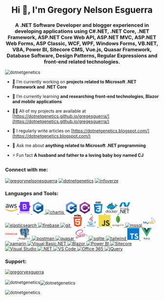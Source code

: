 <h1 align="center">Hi 👋, I'm Gregory Nelson Esguerra</h1>
<h3 align="center">A .NET Software Developer and blogger experienced in developing applications using C#.NET, .NET Core, .NET Framework, ASP.NET Core Web API, ASP.NET MVC, ASP.NET Web Forms, ASP Classic, WCF, WPF, Windows Forms, VB.NET, VBA, Power BI, Sitecore CMS, Vue.js, Quasar Framework, Database Software, Design Patterns, Regular Expressions and front-end related technologies.</h3>

<p align="left"> <img src="https://komarev.com/ghpvc/?username=dotnetgenetics&label=Profile%20views&color=0e75b6&style=flat" alt="dotnetgenetics" /> </p>

- 🔭 I’m currently working on **projects related to Microsoft .NET Framework and .NET Core**

- 🌱 I’m currently learning **and researching front-end technologies, Blazor and mobile applications**

- 👨‍💻 All of my projects are available at [https://dotnetgenetics.github.io/gregesguerra/](https://dotnetgenetics.github.io/gregesguerra/)

- 📝 I regularly write articles on [https://dotnetgenetics.blogspot.com/](https://dotnetgenetics.blogspot.com/)

- 💬 Ask me about **anything related to Microsoft .NET programming**

- ⚡ Fun fact **A husband and father to a loving baby boy named CJ**

<h3 align="left">Connect with me:</h3>
<p align="left">
<a href="https://linkedin.com/in/gregorynelsonesguerra" target="blank"><img align="center" src="https://raw.githubusercontent.com/rahuldkjain/github-profile-readme-generator/master/src/images/icons/Social/linked-in-alt.svg" alt="gregorynelsonesguerra" height="30" width="40" /></a>
<a href="https://codesandbox.com/dotnetgenetics" target="blank"><img align="center" src="https://raw.githubusercontent.com/rahuldkjain/github-profile-readme-generator/master/src/images/icons/Social/codesandbox.svg" alt="dotnetgenetics" height="30" width="40" /></a>
<a href="https://fb.com/infoverze" target="blank"><img align="center" src="https://raw.githubusercontent.com/rahuldkjain/github-profile-readme-generator/master/src/images/icons/Social/facebook.svg" alt="infoverze" height="30" width="40" /></a>
</p>

<h3 align="left">Languages and Tools:</h3>
<p align="left"> <a href="https://aws.amazon.com" target="_blank" rel="noreferrer"> <img src="https://raw.githubusercontent.com/devicons/devicon/master/icons/amazonwebservices/amazonwebservices-original-wordmark.svg" alt="aws" width="40" height="40"/> </a> <a href="https://getbootstrap.com" target="_blank" rel="noreferrer"> <img src="https://raw.githubusercontent.com/devicons/devicon/master/icons/bootstrap/bootstrap-plain-wordmark.svg" alt="bootstrap" width="40" height="40"/> </a> <a href="https://www.cprogramming.com/" target="_blank" rel="noreferrer"> <img src="https://raw.githubusercontent.com/devicons/devicon/master/icons/c/c-original.svg" alt="c" width="40" height="40"/> </a> <a href="https://www.chartjs.org" target="_blank" rel="noreferrer"> <img src="https://www.chartjs.org/media/logo-title.svg" alt="chartjs" width="40" height="40"/> </a> <a href="https://www.w3schools.com/cpp/" target="_blank" rel="noreferrer"> <img src="https://raw.githubusercontent.com/devicons/devicon/master/icons/cplusplus/cplusplus-original.svg" alt="cplusplus" width="40" height="40"/> </a> <a href="https://www.w3schools.com/cs/" target="_blank" rel="noreferrer"> <img src="https://raw.githubusercontent.com/devicons/devicon/master/icons/csharp/csharp-original.svg" alt="csharp" width="40" height="40"/> </a> <a href="https://www.w3schools.com/css/" target="_blank" rel="noreferrer"> <img src="https://raw.githubusercontent.com/devicons/devicon/master/icons/css3/css3-original-wordmark.svg" alt="css3" width="40" height="40"/> </a> <a href="https://www.docker.com/" target="_blank" rel="noreferrer"> <img src="https://raw.githubusercontent.com/devicons/devicon/master/icons/docker/docker-original-wordmark.svg" alt="docker" width="40" height="40"/> </a> <a href="https://dotnet.microsoft.com/" target="_blank" rel="noreferrer"> <img src="https://raw.githubusercontent.com/devicons/devicon/master/icons/dot-net/dot-net-original-wordmark.svg" alt="dotnet" width="40" height="40"/> </a> <a href="https://www.elastic.co" target="_blank" rel="noreferrer"> <img src="https://www.vectorlogo.zone/logos/elastic/elastic-icon.svg" alt="elasticsearch" width="40" height="40"/> </a> <a href="https://firebase.google.com/" target="_blank" rel="noreferrer"> <img src="https://www.vectorlogo.zone/logos/firebase/firebase-icon.svg" alt="firebase" width="40" height="40"/> </a> <a href="https://git-scm.com/" target="_blank" rel="noreferrer"> <img src="https://www.vectorlogo.zone/logos/git-scm/git-scm-icon.svg" alt="git" width="40" height="40"/> </a> <a href="https://www.w3.org/html/" target="_blank" rel="noreferrer"> <img src="https://raw.githubusercontent.com/devicons/devicon/master/icons/html5/html5-original-wordmark.svg" alt="html5" width="40" height="40"/> </a> <a href="https://www.java.com" target="_blank" rel="noreferrer"> <img src="https://raw.githubusercontent.com/devicons/devicon/master/icons/java/java-original.svg" alt="java" width="40" height="40"/> </a> <a href="https://developer.mozilla.org/en-US/docs/Web/JavaScript" target="_blank" rel="noreferrer"> <img src="https://raw.githubusercontent.com/devicons/devicon/master/icons/javascript/javascript-original.svg" alt="javascript" width="40" height="40"/> </a> <a href="https://www.mongodb.com/" target="_blank" rel="noreferrer"> <img src="https://raw.githubusercontent.com/devicons/devicon/master/icons/mongodb/mongodb-original-wordmark.svg" alt="mongodb" width="40" height="40"/> </a> <a href="https://www.microsoft.com/en-us/sql-server" target="_blank" rel="noreferrer"> <img src="https://www.svgrepo.com/show/303229/microsoft-sql-server-logo.svg" alt="mssql" width="40" height="40"/> </a> <a href="https://www.mysql.com/" target="_blank" rel="noreferrer"> <img src="https://raw.githubusercontent.com/devicons/devicon/master/icons/mysql/mysql-original-wordmark.svg" alt="mysql" width="40" height="40"/> </a> <a href="https://www.oracle.com/" target="_blank" rel="noreferrer"> <img src="https://raw.githubusercontent.com/devicons/devicon/master/icons/oracle/oracle-original.svg" alt="oracle" width="40" height="40"/> </a> <a href="https://www.postgresql.org" target="_blank" rel="noreferrer"> <img src="https://raw.githubusercontent.com/devicons/devicon/master/icons/postgresql/postgresql-original-wordmark.svg" alt="postgresql" width="40" height="40"/> </a> <a href="https://postman.com" target="_blank" rel="noreferrer"> <img src="https://www.vectorlogo.zone/logos/getpostman/getpostman-icon.svg" alt="postman" width="40" height="40"/> </a> <a href="https://quasar.dev/" target="_blank" rel="noreferrer"> <img src="https://cdn.quasar.dev/logo/svg/quasar-logo.svg" alt="quasar" width="40" height="40"/> </a> <a href="https://sass-lang.com" target="_blank" rel="noreferrer"> <img src="https://raw.githubusercontent.com/devicons/devicon/master/icons/sass/sass-original.svg" alt="sass" width="40" height="40"/> </a> <a href="https://www.sqlite.org/" target="_blank" rel="noreferrer"> <img src="https://www.vectorlogo.zone/logos/sqlite/sqlite-icon.svg" alt="sqlite" width="40" height="40"/> </a> <a href="https://tailwindcss.com/" target="_blank" rel="noreferrer"> <img src="https://www.vectorlogo.zone/logos/tailwindcss/tailwindcss-icon.svg" alt="tailwind" width="40" height="40"/> </a><a href="https://www.typescriptlang.org/" target="_blank" rel="noreferrer"> <img src="https://raw.githubusercontent.com/devicons/devicon/master/icons/typescript/typescript-original.svg" alt="typescript" width="40" height="40"/> </a> <a href="https://vuejs.org/" target="_blank" rel="noreferrer"> <img src="https://raw.githubusercontent.com/devicons/devicon/master/icons/vuejs/vuejs-original-wordmark.svg" alt="vuejs" width="40" height="40"/> </a> <a href="https://dotnet.microsoft.com/apps/xamarin" target="_blank" rel="noreferrer"> <img src="https://raw.githubusercontent.com/detain/svg-logos/780f25886640cef088af994181646db2f6b1a3f8/svg/xamarin.svg" alt="xamarin" width="40" height="40"/> </a> <a href="https://en.wikipedia.org/wiki/Visual_Basic_(.NET)" target="_blank" rel="noreferrer"> <img src="https://upload.wikimedia.org/wikipedia/commons/thumb/4/40/VB.NET_Logo.svg/120px-VB.NET_Logo.svg.png" alt="Visual Basic.NET" width="40" height="40"/> </a><a href="https://en.wikipedia.org/wiki/Blazor" target="_blank" rel="noreferrer"> <img src="https://upload.wikimedia.org/wikipedia/commons/thumb/d/d0/Blazor.png/64px-Blazor.png" alt="Blazor" width="40" height="40"/> </a><a href="https://en.wikipedia.org/wiki/Microsoft_Power_BI" target="_blank" rel="noreferrer"> <img src="https://upload.wikimedia.org/wikipedia/en/thumb/2/20/Power_BI_logo.svg/70px-Power_BI_logo.svg.png" alt="Power BI" width="40" height="40"/> </a><a href="https://www.sitecore.com/" target="_blank" rel="noreferrer"> <img src="https://pbs.twimg.com/profile_images/1486142180909453314/DsMwUvS0_400x400.jpg" alt="Sitecore" width="40" height="40"/> </a><a href="https://visualstudio.microsoft.com/" target="_blank" rel="noreferrer"> <img src="https://visualstudio.microsoft.com/wp-content/uploads/2022/11/vs-icon.svg" alt="Visual Studio" width="40" height="40"/> </a><a href="https://en.wikipedia.org/wiki/.NET" target="_blank" rel="noreferrer"> <img src="https://upload.wikimedia.org/wikipedia/commons/thumb/7/7d/Microsoft_.NET_logo.svg/150px-Microsoft_.NET_logo.svg.png" alt=".NET" width="40" height="40"/> </a><a href="https://en.wikipedia.org/wiki/Visual_Studio_Code" target="_blank" rel="noreferrer"> <img src="https://upload.wikimedia.org/wikipedia/commons/thumb/9/9a/Visual_Studio_Code_1.35_icon.svg/128px-Visual_Studio_Code_1.35_icon.svg.png" alt="VS Code" width="40" height="40"/> </a><a href="https://www.office.com/" target="_blank" rel="noreferrer"> <img src="https://upload.wikimedia.org/wikipedia/commons/thumb/0/0e/Microsoft_365_%282022%29.svg/106px-Microsoft_365_%282022%29.svg.png" alt="Office 365" width="40" height="40"/> </a><a href="https://jquery.com/" target="_blank" rel="noreferrer"> <img src="https://upload.wikimedia.org/wikipedia/en/thumb/9/9e/JQuery_logo.svg/524px-JQuery_logo.svg.png?20200327024708" alt="jQuery" width="100" height="40"/> </a></p>

<div>
  <h3 align="left">Support:</h3>
  <a href="https://www.buymeacoffee.com/gregoryesguerra"> <img src="https://cdn.buymeacoffee.com/buttons/v2/default-yellow.png" height="50" width="210" alt="gregoryesguerra" /></a>
</div>
<br>
<div>
<div><img align="left" src="https://github-readme-stats.vercel.app/api/top-langs?username=dotnetgenetics&show_icons=true&locale=en&layout=compact" alt="dotnetgenetics" /></div>
 <div><img align="center" src="https://github-readme-stats.vercel.app/api?username=dotnetgenetics&show_icons=true&locale=en" alt="dotnetgenetics" /></div>
</div>

<div>
<p><img align="left" src="https://github-readme-streak-stats.herokuapp.com/?user=dotnetgenetics&" alt="dotnetgenetics" /></p>
</div>
